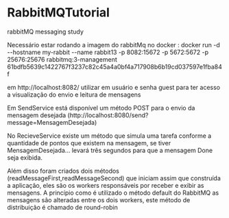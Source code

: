 # RabbitMQTutorial
 rabbitMQ messaging study


Necessário estar rodando a imagem do rabbitMq no docker :
docker run -d --hostname my-rabbit --name rabbit13 -p 8082:15672 -p 5672:5672 -p 25676:25676 rabbitmq:3-management
61bdfb5639c1422767f3237c82c45a4a0bf4a717908b6b19cd037597e1fba84f

em http://localhost:8082/ utilizar em usuário e senha guest para ter acesso a visualização do envio e leitura de mensagens

Em SendService está disponível um método POST para o envio da mensagem desejada (http://localhost:8080/send?message=MensagemDesejada)

No RecieveService existe um método que simula uma tarefa conforme a quantidade de pontos que existem na mensagem, se tiver MensagemDesejada... levará três segundos para que a mensagem Done seja exibida.

Além disso foram criados dois métodos (readMessageFirst,readMessageSecond)  que iniciam assim que construída a aplicação, eles são os workers responsáveis por receber e exibir as mensagens.
A princípio como é utilizado o método default do RabbitMQ as mensagens são alteradas entre os dois workers, este método de distribuição é chamado de round-robin